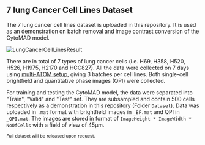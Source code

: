 ## 7 lung Cancer Cell Lines Dataset
The 7 lung cancer cell lines dataset is uploaded in this repository. It is used as an demonstration on batch removal and image contrast conversion of the CytoMAD model. 

![LungCancerCellLinesResult](https://github.com/MichelleLCK/CytoMAD/assets/120153122/9764b2ce-9aeb-4b1a-ab71-365c64af5cfe)


There are in total of 7 types of lung cancer cells (i.e. H69, H358, H520, H526, H1975, H2170 and HCC827). All the data were collected on 7 days using [multi-ATOM setup](https://doi.org/10.1002/jbio.201800479), giving 3 batches per cell lines. Both single-cell brightfield and quantitative phase images (QPI) were collected.

For training and testing the CytoMAD model, the data were separated into "Train", "Valid" and "Test" set. They are subsampled and contain 500 cells respectively as a demonstration in this repository (Folder `Dataset`). Data was uploaded in `.mat` format with brightfield images in `_BF.mat` and QPI in `_QPI.mat`. The images are stored in format of `ImageHeight * ImageWidth * NoOfCells` with a field of view of 45μm. 

<sub>Full dataset will be released upon request.</sub>
